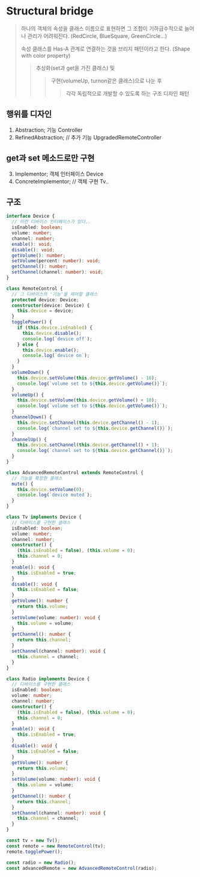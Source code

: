# Structural bridge

> 하나의 객체의 속성을 클래스 이름으로 표현하면 그 조합이 기하급수적으로 늘어나 관리가 어려워진다. (RedCircle, BlueSquare, GreenCircle...)
>
> 속성 클래스를 Has-A 관계로 연결하는 것을 브리지 패턴이라고 한다. (Shape with color property)
>
> > 추상화(set과 get을 가진 클래스) 및
> >
> > > 구현(volumeUp, turnon같은 클래스)으​로 나눈 후
> > >
> > > > 각각 독립적으로 개발할 수 있도록 하는 구조 디자인 패턴

## 행위를 디자인

1. Abstraction; 기능 Controller
2. RefinedAbstraction; // 추가 기능 UpgradedRemoteController

## get과 set 메소드로만 구현

3. Implementor; 객체 인터페이스 Device
4. ConcreteImplementor; // 객체 구현 Tv..

## 구조

```ts
interface Device {
  // 이런 디바이스 인터페이스가 있다..
  isEnabled: boolean;
  volume: number;
  channel: number;
  enable(): void;
  disable(): void;
  getVolume(): number;
  setVolume(percent: number): void;
  getChannel(): number;
  setChannel(channel: number): void;
}

class RemoteControl {
  // 그 디바이스의 '기능'을 제어할 클래스
  protected device: Device;
  constructor(device: Device) {
    this.device = device;
  }
  togglePower() {
    if (this.device.isEnabled) {
      this.device.disable();
      console.log(`device off`);
    } else {
      this.device.enable();
      console.log(`device on`);
    }
  }
  volumeDown() {
    this.device.setVolume(this.device.getVolume() - 10);
    console.log(`volume set to ${this.device.getVolume()}`);
  }
  volumeUp() {
    this.device.setVolume(this.device.getVolume() + 10);
    console.log(`volume set to ${this.device.getVolume()}`);
  }
  channelDown() {
    this.device.setChannel(this.device.getChannel() - 1);
    console.log(`channel set to ${this.device.getChannel()}`);
  }
  channelUp() {
    this.device.setChannel(this.device.getChannel() + 1);
    console.log(`channel set to ${this.device.getChannel()}`);
  }
}

class AdvancedRemoteControl extends RemoteControl {
  // 기능을 확장한 클래스
  mute() {
    this.device.setVolume(0);
    console.log(`device muted`);
  }
}

class Tv implements Device {
  // 디바이스를 구현한 클래스
  isEnabled: boolean;
  volume: number;
  channel: number;
  constructor() {
    (this.isEnabled = false), (this.volume = 0);
    this.channel = 0;
  }
  enable(): void {
    this.isEnabled = true;
  }
  disable(): void {
    this.isEnabled = false;
  }
  getVolume(): number {
    return this.volume;
  }
  setVolume(volume: number): void {
    this.volume = volume;
  }
  getChannel(): number {
    return this.channel;
  }
  setChannel(channel: number): void {
    this.channel = channel;
  }
}

class Radio implements Device {
  // 디바이스를 구현한 클래스
  isEnabled: boolean;
  volume: number;
  channel: number;
  constructor() {
    (this.isEnabled = false), (this.volume = 0);
    this.channel = 0;
  }
  enable(): void {
    this.isEnabled = true;
  }
  disable(): void {
    this.isEnabled = false;
  }
  getVolume(): number {
    return this.volume;
  }
  setVolume(volume: number): void {
    this.volume = volume;
  }
  getChannel(): number {
    return this.channel;
  }
  setChannel(channel: number): void {
    this.channel = channel;
  }
}

const tv = new Tv();
const remote = new RemoteControl(tv);
remote.togglePower();

const radio = new Radio();
const advancedRemote = new AdvancedRemoteControl(radio);
```
